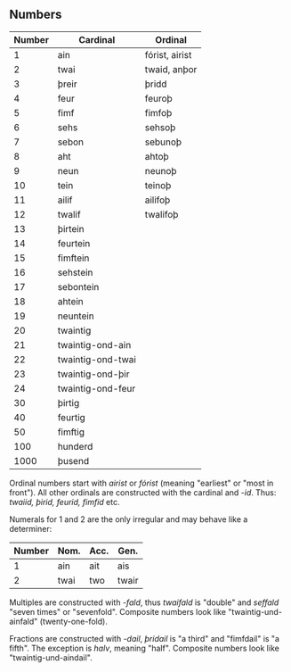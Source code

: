 ## Numbers

| Number | Cardinal          | Ordinal        |
| ------ | ----------------- | -------------- |
| 1      | ain               | fórist, airist |
| 2      | twai              | twaid, anþor   |
| 3      | þreir             | þridd          |
| 4      | feur              | feuroþ         |
| 5      | fimf              | fimfoþ         |
| 6      | sehs              | sehsoþ         |
| 7      | sebon             | sebunoþ        |
| 8      | aht               | ahtoþ          |
| 9      | neun              | neunoþ         |
| 10     | tein              | teinoþ         |
| 11     | ailif             | ailifoþ        |
| 12     | twalif            | twalifoþ       |
| 13     | þirtein           |                |
| 14     | feurtein          |                |
| 15     | fimftein          |                |
| 16     | sehstein          |                |
| 17     | sebontein         |                |
| 18     | ahtein            |                |
| 19     | neuntein          |                |
| 20     | twaintig          |                |
| 21     | twaintig-ond-ain  |                |
| 22     | twaintig-ond-twai |                |
| 23     | twaintig-ond-þir  |                |
| 24     | twaintig-ond-feur |                |
| 30     | þirtig            |                |
| 40     | feurtig           |                |
| 50     | fimftig           |                |
| 100    | hunderd           |                |
| 1000   | þusend            |                |

Ordinal numbers start with _airist_ or _fórist_ (meaning "earliest" or "most in
front"). All other ordinals are constructed with the cardinal and _-id_. Thus:
_twaiid, þirid, feurid, fimfid_ etc.

Numerals for 1 and 2 are the only irregular and may behave like a determiner:

| Number | Nom. | Acc. | Gen.  |
| ------ | ---- | ---- | ----- |
| 1      | ain  | ait  | ais   |
| 2      | twai | two  | twair |

Multiples are constructed with _-fald_, thus _twaifald_ is "double" and
_seffald_ "seven times" or "sevenfold". Composite numbers look like
"twaintig-und-ainfald" (twenty-one-fold).

Fractions are constructed with _-dail_, _þridail_ is "a third" and "fimfdail" is
"a fifth". The exception is _halv_, meaning "half". Composite numbers look like
"twaintig-und-aindail".

